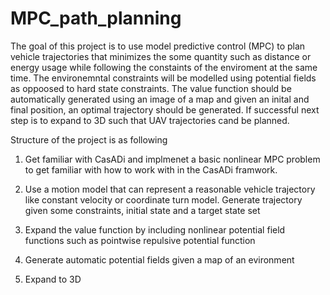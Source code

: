 # MPC_path_planning

The goal of this project is to use model predictive control (MPC) to plan vehicle trajectories that minimizes the some quantity such as distance or energy usage while following the constaints of the enviroment at the same time. The environemntal constraints will be modelled using potential fields as oppoosed to hard state constraints. The value function should be automatically generated using an image of a map and given an inital and final position, an optimal trajectory should be generated. If successful next step is to expand to 3D such that UAV trajectories cand be planned. 

Structure of the project is as following

1. Get familiar with CasADi and implmenet a basic nonlinear MPC problem to get familiar with how to work with in the CasADi framwork.

2. Use a motion model that can represent a reasonable vehicle trajectory like constant velocity or coordinate turn model. Generate trajectory given some constraints, initial state and a target state set

3. Expand the value function by including nonlinear potential field functions such as pointwise repulsive potential function

4. Generate automatic potential fields given a map of an evironment

5. Expand to 3D
